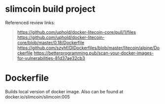# slimcoin build project

Referenced review links:
> https://github.com/uphold/docker-litecoin-core/pull/1/files
> https://github.com/uphold/docker-litecoin-core/blob/master/0.18/Dockerfile
> https://github.com/szyhf/DIDockerfiles/blob/master/litecoin/alpine/Dockerfile
>https://betterprogramming.pub/scan-your-docker-images-for-vulnerabilities-81d37ae32cb3


# Dockerfile

Builds local version of docker image. Also can be found at docker.io/slimcoin/slimcoin:005
